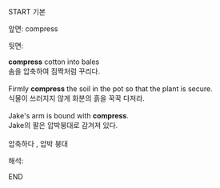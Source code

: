 START
기본

앞면:
compress


뒷면:
<div><strong>compress</strong> cotton into bales </div><div><div>솜을 압축하여 짐짝처럼 꾸리다.</div></div><div><br></div><div><div>Firmly <strong>compress</strong> the soil in the pot so that the plant is secure. </div><div><div>식물이 쓰러지지 않게 화분의 흙을 꾹꾹 다져라.</div></div></div><div><br></div><div><div>Jake's arm is bound with <strong>compress</strong>. </div><div><div>Jake의 팔은 압박붕대로 감겨져 있다.</div></div></div><div><br></div><div>압축하다 , 압박 붕대</div>


해석:

END